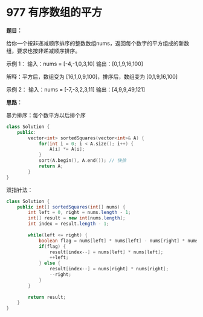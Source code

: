 # 977 有序数组的平方

**题目：**

给你一个按非递减顺序排序的整数数组nums，返回每个数字的平方组成的新数组，要求也按非递减顺序排序。



示例 1： 输入：nums = [-4,-1,0,3,10] 输出：[0,1,9,16,100] 

解释：平方后，数组变为 [16,1,0,9,100]，排序后，数组变为 [0,1,9,16,100]



示例 2： 输入：nums = [-7,-3,2,3,11] 输出：[4,9,9,49,121]



**思路：**

暴力排序：每个数平方以后排个序

```c++
class Solution {
    public:
    	vector<int> sortedSquares(vector<int>& A) {
            for(int i = 0; i < A.size(); i++) {
                A[i] *= A[i];
            }
            sort(A.begin(), A.end()); // 快排
            return A;
        }
}
```



双指针法：

```java
class Solution {
    public int[] sortedSquares(int[] nums) {
        int left = 0, right = nums.length - 1;
        int[] result = new int[nums.length];
        int index = result.length - 1;
        
        while(left <= right) {
            boolean flag = nums[left] * nums[left] - nums[right] * nums[right] > 0 ? true : false;
            if(flag) {
                result[index--] = nums[left] * nums[left];
                ++left;
            } else {
                result[index--] = nums[right] * nums[right];
                --right;
            }
        }
        
        return result;
    }
}
```

